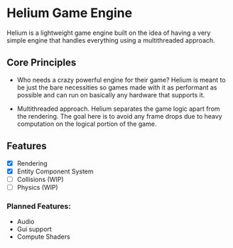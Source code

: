 Helium Game Engine
==================

Helium is a lightweight game engine built on the idea of having a very simple engine that handles everything using a multithreaded approach.

## Core Principles

* Who needs a crazy powerful engine for their game? Helium is meant to be just the bare necessities so games made with it
as performant as possible and can run on basically any hardware that supports it.

* Multithreaded approach. Helium separates the game logic apart from the rendering. The goal here is to avoid any frame drops due to heavy
computation on the logical portion of the game.

## Features

- [x] Rendering
- [x] Entity Component System
- [ ] Collisions (WIP)
- [ ] Physics (WIP)

### Planned Features:

* Audio
* Gui support
* Compute Shaders
